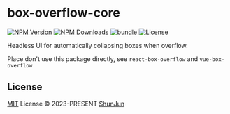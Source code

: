 # box-overflow-core

[![NPM Version][npm-version-src]][npm-version-href]
[![NPM Downloads][npm-downloads-src]][npm-downloads-href]
[![bundle][bundle-src]][bundle-href]
[![License][license-src]][license-href]

Headless UI for automatically collapsing boxes when overflow.

Place don't use this package directly, see `react-box-overflow` and `vue-box-overflow`

## License

[MIT](./LICENSE) License © 2023-PRESENT [ShunJun](https://github.com/shunjun)

<!-- Badges -->
[npm-version-src]: https://img.shields.io/npm/v/box-overflow-core?style=flat&colorA=080f12&colorB=1fa669
[npm-version-href]: https://npmjs.com/package/box-overflow-core
[npm-downloads-src]: https://img.shields.io/npm/dm/box-overflow-core?style=flat&colorA=080f12&colorB=1fa669
[npm-downloads-href]: https://npmjs.com/package/box-overflow-core
[bundle-src]: https://img.shields.io/bundlephobia/minzip/box-overflow-core?style=flat&colorA=080f12&colorB=1fa669&label=minzip
[bundle-href]: https://bundlephobia.com/result?p=box-overflow-core
[license-src]: https://img.shields.io/github/license/antfu/box-overflow-core.svg?style=flat&colorA=080f12&colorB=1fa669
[license-href]: https://github.com/antfu/box-overflow-core/blob/main/LICENSE
